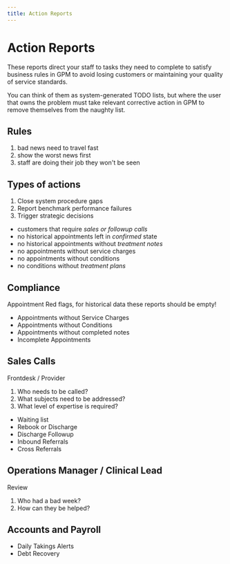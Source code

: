 ```yaml
---
title: Action Reports
---
```


# Action Reports

These reports direct your staff to tasks they need to complete to satisfy business rules in GPM to avoid losing customers or maintaining your quality of service standards.

You can think of them as system-generated TODO lists, but where the user that owns the problem must take relevant corrective action in GPM to remove themselves from the naughty list.

## Rules

1. bad news need to travel fast
2. show the worst news first
3. staff are doing their job they won't be seen

## Types of actions

1. Close system procedure gaps
2. Report benchmark performance failures
3. Trigger strategic decisions

- customers that require _sales or followup calls_
- no historical appointments left in _confirmed_ state
- no historical appointments without _treatment notes_
- no appointments without service charges
- no appointments without conditions
- no conditions without _treatment plans_

## Compliance

Appointment Red flags, for historical data these reports should be empty!

- Appointments without Service Charges
- Appointments without Conditions
- Appointments without completed notes
- Incomplete Appointments

## Sales Calls

Frontdesk / Provider

1. Who needs to be called?
2. What subjects need to be addressed?
3. What level of expertise is required?

- Waiting list
- Rebook or Discharge
- Discharge Followup
- Inbound Referrals
- Cross Referrals

## Operations Manager / Clinical Lead

Review

1. Who had a bad week?
2. How can they be helped?

## Accounts and Payroll

- Daily Takings Alerts
- Debt Recovery
